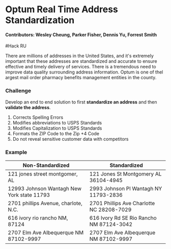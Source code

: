 # Optum Real Time Address Standardization
#### Contributors: Wesley Cheung, Parker Fisher, Dennis Yu, Forrest Smith
#Hack RU 


There are millions of addresses in the United States, and it's extremely important that these addresses are standardized and accurate to ensure effective and timely delivery of services. There is a tremendous need to improve data quality surrounding address information. Optum is one of thel argest mail order pharmacy benefits management entities in the county.

### Challenge
Develop an end to end solution to first **standardize an address** and then **validate the address**.

1. Corrects Spelling Errors
2. Modifies abbreviations to USPS Standards
3. Modifies Capitalization to USPS Standards
4. Formats the ZIP Code to the Zip +4 Code
5. Do not reveal sensitive customer data with competitors

### Example
| Non-Standardized | Standardized |
| ------ | ------ |
| 121 jones street montgomer, AL | 121 Jones St Montgomery AL 36104-4945 |
| 12993 Johnson Wantagh New York state 11793 | 2993 Johnson Pl Wantagh NY 11793-2836|
| 2701 phillips Avenue, charlote, N.C. | 2701 Phillips Ave Charlotte NC 28208-7029 |
| 616 ivory rio rancho NM, 87124 | 616 Ivory Rd SE Rio Rancho NM 87124-3042 |
| 2707 Elm Ave Albequerque NM 87102-9997 | 2707 Elm Ave Albequerque NM 87102-9997 |

